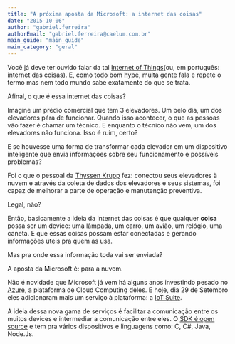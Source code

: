 ```yaml
---
title: "A próxima aposta da Microsoft: a internet das coisas"
date: "2015-10-06"
author: "gabriel.ferreira"
authorEmail: "gabriel.ferreira@caelum.com.br"
main_guide: "main_guide"
main_category: "geral"
---
```


Você já deve ter ouvido falar da tal [Internet of Things](https://en.wikipedia.org/wiki/Internet_of_Things)(ou, em português: internet das coisas). E, como todo bom [hype](http://www.significados.com.br/hype/), muita gente fala e repete o termo mas nem todo mundo sabe exatamente do que se trata.

Afinal, o que é essa internet das coisas?

Imagine um prédio comercial que tem 3 elevadores. Um belo dia, um dos elevadores pára de funcionar. Quando isso acontecer, o que as pessoas vão fazer é chamar um técnico. E enquanto o técnico não vem, um dos elevadores não funciona. Isso é ruim, certo?

E se houvesse uma forma de transformar cada elevador em um dispositivo inteligente que envia informações sobre seu funcionamento e possíveis problemas?

Foi o que o pessoal da [Thyssen Krupp](http://www.microsoft.com/en-us/server-cloud/customer-stories/thyssen-krupp-elevator.aspx) fez: conectou seus elevadores à nuvem e através da coleta de dados dos elevadores e seus sistemas, foi capaz de melhorar a parte de operação e manutenção preventiva.

Legal, não?

Então, basicamente a ideia da internet das coisas é que qualquer **coisa** possa ser um device: uma lâmpada, um carro, um avião, um relógio, uma caneta. E que essas coisas possam estar conectadas e gerando informações úteis pra quem as usa.

Mas pra onde essa informação toda vai ser enviada?

A aposta da Microsoft é: para a nuvem.

Não é novidade que Microsoft já vem há alguns anos investindo pesado no [Azure](https://azure.microsoft.com/en-us/), a plataforma de Cloud Computing deles. E hoje, dia 29 de Setembro eles adicionaram mais um serviço à plataforma: a [IoT Suite](http://blogs.microsoft.com/iot/2015/09/29/azure-iot-suite-now-available/).

A ideia dessa nova gama de serviços é facilitar a comunicação entre os muitos devices e intermediar a comunicação entre eles. O [SDK é open source](https://github.com/Azure/azure-iot-sdks) e tem pra vários dispositivos e linguagens como: C, C#, Java, Node.Js.

